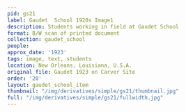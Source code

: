 ```yaml
---
pid: gs21
label: Gaudet  School 1920s Image1
description: Students working in field at Gaudet School
format: B/W scan of printed document
collection: gaudet_school
people: 
approx_date: '1923'
tags: image, text, students
location: New Orleans, Louisiana, U.S.A.
original file: Gaudet 1923 on Carver Site
order: '20'
layout: gaudet_school_item
thumbnail: "/img/derivatives/simple/gs21/thumbnail.jpg"
full: "/img/derivatives/simple/gs21/fullwidth.jpg"
---
```

